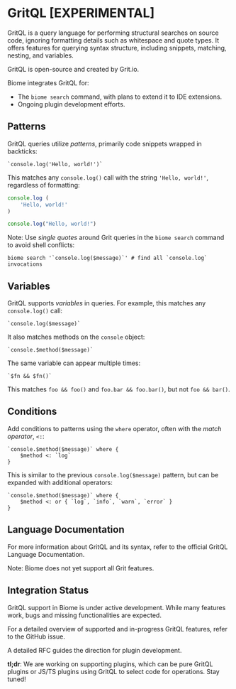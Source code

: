 # GritQL [EXPERIMENTAL]

GritQL is a query language for performing structural searches on source code, ignoring formatting details such as whitespace and quote types. It offers features for querying syntax structure, including snippets, matching, nesting, and variables.

GritQL is open-source and created by Grit.io.

Biome integrates GritQL for:

- The `biome search` command, with plans to extend it to IDE extensions.
- Ongoing plugin development efforts.

## Patterns

GritQL queries utilize _patterns_, primarily code snippets wrapped in backticks:

```grit
`console.log('Hello, world!')`
```

This matches any `console.log()` call with the string `'Hello, world!'`, regardless of formatting:

```js
console.log (
    'Hello, world!'
)
```

```js
console.log("Hello, world!")
```

Note: Use _single quotes_ around Grit queries in the `biome search` command to avoid shell conflicts:

```shell
biome search '`console.log($message)`' # find all `console.log` invocations
```

## Variables

GritQL supports _variables_ in queries. For example, this matches any `console.log()` call:

```grit
`console.log($message)`
```

It also matches methods on the `console` object:

```grit
`console.$method($message)`
```

The same variable can appear multiple times:

```grit
`$fn && $fn()`
```

This matches `foo && foo()` and `foo.bar && foo.bar()`, but not `foo && bar()`.

## Conditions

Add conditions to patterns using the `where` operator, often with the _match operator_, `<:`:

```grit
`console.$method($message)` where {
    $method <: `log`
}
```

This is similar to the previous `console.log($message)` pattern, but can be expanded with additional operators:

```grit
`console.$method($message)` where {
    $method <: or { `log`, `info`, `warn`, `error` }
}
```

## Language Documentation

For more information about GritQL and its syntax, refer to the official GritQL Language Documentation.

Note: Biome does not yet support all Grit features.

## Integration Status

GritQL support in Biome is under active development. While many features work, bugs and missing functionalities are expected.

For a detailed overview of supported and in-progress GritQL features, refer to the GitHub issue.

A detailed RFC guides the direction for plugin development.

**tl;dr**: We are working on supporting plugins, which can be pure GritQL plugins or JS/TS plugins using GritQL to select code for operations. Stay tuned!